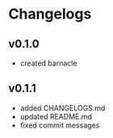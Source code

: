 # Changelogs

## v0.1.0

* created barnacle

## v0.1.1

* added CHANGELOGS.md
* updated README.md
* fixed commit messages
